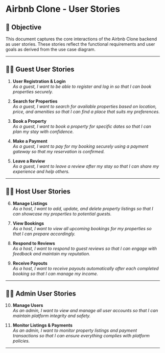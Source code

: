 # Airbnb Clone - User Stories

## 🎯 Objective
This document captures the core interactions of the Airbnb Clone backend as user stories. These stories reflect the functional requirements and user goals as derived from the use case diagram.

---

## 🧑‍💼 Guest User Stories

1. **User Registration & Login**  
   *As a guest, I want to be able to register and log in so that I can book properties securely.*

2. **Search for Properties**  
   *As a guest, I want to search for available properties based on location, price, and amenities so that I can find a place that suits my preferences.*

3. **Book a Property**  
   *As a guest, I want to book a property for specific dates so that I can plan my stay with confidence.*

4. **Make a Payment**  
   *As a guest, I want to pay for my booking securely using a payment gateway so that my reservation is confirmed.*

5. **Leave a Review**  
   *As a guest, I want to leave a review after my stay so that I can share my experience and help others.*

---

## 🧑‍💼 Host User Stories

6. **Manage Listings**  
   *As a host, I want to add, update, and delete property listings so that I can showcase my properties to potential guests.*

7. **View Bookings**  
   *As a host, I want to view all upcoming bookings for my properties so that I can prepare accordingly.*

8. **Respond to Reviews**  
   *As a host, I want to respond to guest reviews so that I can engage with feedback and maintain my reputation.*

9. **Receive Payouts**  
   *As a host, I want to receive payouts automatically after each completed booking so that I can manage my income.*

---

## 👨‍💼 Admin User Stories

10. **Manage Users**  
    *As an admin, I want to view and manage all user accounts so that I can maintain platform integrity and safety.*

11. **Monitor Listings & Payments**  
    *As an admin, I want to monitor property listings and payment transactions so that I can ensure everything complies with platform policies.*

---

